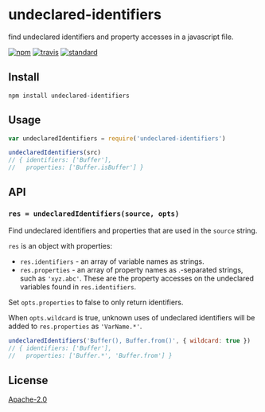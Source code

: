 # undeclared-identifiers

find undeclared identifiers and property accesses in a javascript file.

[![npm][npm-image]][npm-url]
[![travis][travis-image]][travis-url]
[![standard][standard-image]][standard-url]

[npm-image]: https://img.shields.io/npm/v/undeclared-identifiers.svg?style=flat-square
[npm-url]: https://www.npmjs.com/package/undeclared-identifiers
[travis-image]: https://img.shields.io/travis/goto-bus-stop/undeclared-identifiers.svg?style=flat-square
[travis-url]: https://travis-ci.org/goto-bus-stop/undeclared-identifiers
[standard-image]: https://img.shields.io/badge/code%20style-standard-brightgreen.svg?style=flat-square
[standard-url]: http://npm.im/standard

## Install

```
npm install undeclared-identifiers
```

## Usage

```js
var undeclaredIdentifiers = require('undeclared-identifiers')

undeclaredIdentifiers(src)
// { identifiers: ['Buffer'],
//   properties: ['Buffer.isBuffer'] }
```

## API

### `res = undeclaredIdentifiers(source, opts)`

Find undeclared identifiers and properties that are used in the `source` string.

`res` is an object with properties:

  - `res.identifiers` - an array of variable names as strings.
  - `res.properties` - an array of property names as .-separated strings, such as `'xyz.abc'`. These are the property accesses on the undeclared variables found in `res.identifiers`.

Set `opts.properties` to false to only return identifiers.

When `opts.wildcard` is true, unknown uses of undeclared identifiers will be added to `res.properties` as `'VarName.*'`.

```js
undeclaredIdentifiers('Buffer(), Buffer.from()', { wildcard: true })
// { identifiers: ['Buffer'],
//   properties: ['Buffer.*', 'Buffer.from'] }
```

## License

[Apache-2.0](LICENSE.md)
